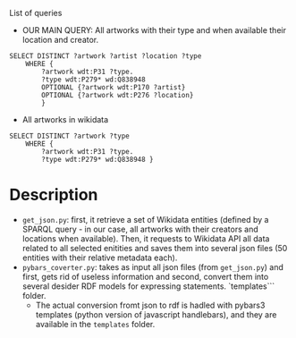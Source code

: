 List of queries



- OUR MAIN QUERY: All artworks with their type and when available their location and creator. 

``` 
SELECT DISTINCT ?artwork ?artist ?location ?type
    WHERE {
        ?artwork wdt:P31 ?type.
        ?type wdt:P279* wd:Q838948 
        OPTIONAL {?artwork wdt:P170 ?artist}
        OPTIONAL {?artwork wdt:P276 ?location}
        } 
```

- All artworks in wikidata

```
SELECT DISTINCT ?artwork ?type
    WHERE {
        ?artwork wdt:P31 ?type.
        ?type wdt:P279* wd:Q838948 }
```

# Description

- ```get_json.py```: first, it retrieve a set of Wikidata entities (defined by a SPARQL query - in our case, all artworks with their creators and locations when available). Then, it requests to Wikidata API all data related to all selected enitities and saves them into several json files (50 entities with their relative metadata each).
- ```pybars_coverter.py```: takes as input all json files (from ```get_json.py```) and first, gets rid of useless information and second, convert them into several desider RDF models for expressing statements. `templates``` folder. 
    - The actual conversion fromt json to rdf is hadled with pybars3 templates (python version of javascript handlebars), and they are available in the ```templates``` folder. 

